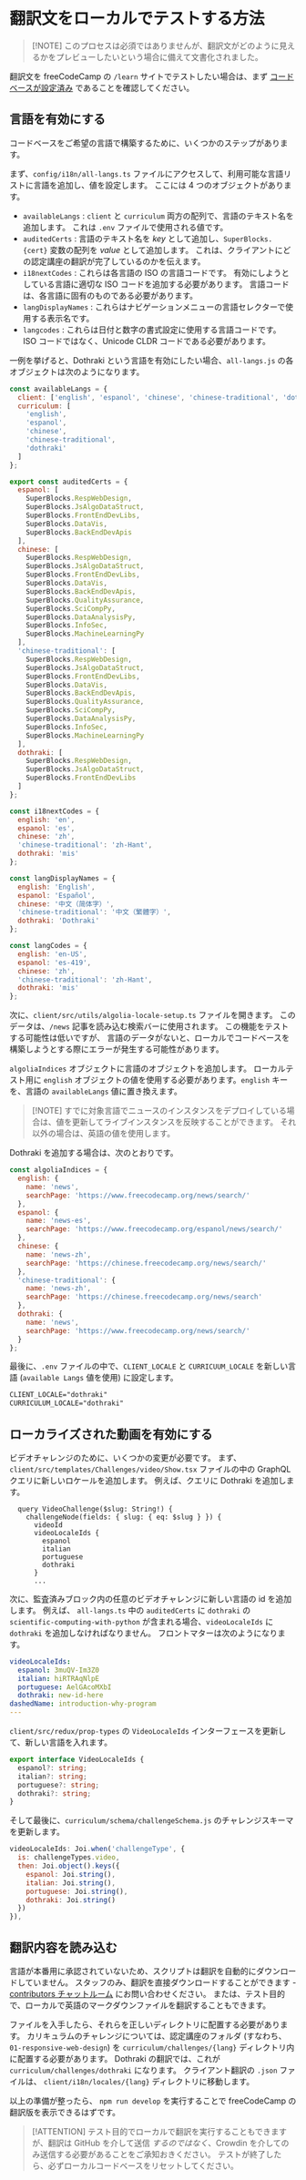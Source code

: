 # 翻訳文をローカルでテストする方法

> [!NOTE] このプロセスは必須ではありませんが、翻訳文がどのように見えるかをプレビューしたいという場合に備えて文書化されました。

翻訳文を freeCodeCamp の `/learn` サイトでテストしたい場合は、まず [コードベースが設定済み](how-to-setup-freecodecamp-locally.md) であることを確認してください。

## 言語を有効にする

コードベースをご希望の言語で構築するために、いくつかのステップがあります。

まず、`config/i18n/all-langs.ts` ファイルにアクセスして、利用可能な言語リストに言語を追加し、値を設定します。 ここには 4 つのオブジェクトがあります。

- `availableLangs` : `client` と `curriculum` 両方の配列で、言語のテキスト名を追加します。 これは `.env` ファイルで使用される値です。
- `auditedCerts` : 言語のテキスト名を _key_ として追加し、`SuperBlocks.{cert}` 変数の配列を _value_ として追加します。 これは、クライアントにどの認定講座の翻訳が完了しているのかを伝えます。
- `i18nextCodes` : これらは各言語の ISO の言語コードです。 有効にしようとしている言語に適切な ISO コードを追加する必要があります。 言語コードは、各言語に固有のものである必要があります。
- `langDisplayNames` : これらはナビゲーションメニューの言語セレクターで使用する表示名です。
- `langcodes` : これらは日付と数字の書式設定に使用する言語コードです。 ISO コードではなく、Unicode CLDR コードである必要があります。

一例を挙げると、Dothraki という言語を有効にしたい場合、`all-langs.js` の各オブジェクトは次のようになります。

```js
const availableLangs = {
  client: ['english', 'espanol', 'chinese', 'chinese-traditional', 'dothraki'],
  curriculum: [
    'english',
    'espanol',
    'chinese',
    'chinese-traditional',
    'dothraki'
  ]
};

export const auditedCerts = {
  espanol: [
    SuperBlocks.RespWebDesign,
    SuperBlocks.JsAlgoDataStruct,
    SuperBlocks.FrontEndDevLibs,
    SuperBlocks.DataVis,
    SuperBlocks.BackEndDevApis
  ],
  chinese: [
    SuperBlocks.RespWebDesign,
    SuperBlocks.JsAlgoDataStruct,
    SuperBlocks.FrontEndDevLibs,
    SuperBlocks.DataVis,
    SuperBlocks.BackEndDevApis,
    SuperBlocks.QualityAssurance,
    SuperBlocks.SciCompPy,
    SuperBlocks.DataAnalysisPy,
    SuperBlocks.InfoSec,
    SuperBlocks.MachineLearningPy
  ],
  'chinese-traditional': [
    SuperBlocks.RespWebDesign,
    SuperBlocks.JsAlgoDataStruct,
    SuperBlocks.FrontEndDevLibs,
    SuperBlocks.DataVis,
    SuperBlocks.BackEndDevApis,
    SuperBlocks.QualityAssurance,
    SuperBlocks.SciCompPy,
    SuperBlocks.DataAnalysisPy,
    SuperBlocks.InfoSec,
    SuperBlocks.MachineLearningPy
  ],
  dothraki: [
    SuperBlocks.RespWebDesign,
    SuperBlocks.JsAlgoDataStruct,
    SuperBlocks.FrontEndDevLibs
  ]
};

const i18nextCodes = {
  english: 'en',
  espanol: 'es',
  chinese: 'zh',
  'chinese-traditional': 'zh-Hant',
  dothraki: 'mis'
};

const langDisplayNames = {
  english: 'English',
  espanol: 'Español',
  chinese: '中文（简体字）',
  'chinese-traditional': '中文（繁體字）',
  dothraki: 'Dothraki'
};

const langCodes = {
  english: 'en-US',
  espanol: 'es-419',
  chinese: 'zh',
  'chinese-traditional': 'zh-Hant',
  dothraki: 'mis'
};
```

次に、`client/src/utils/algolia-locale-setup.ts` ファイルを開きます。 このデータは、`/news` 記事を読み込む検索バーに使用されます。 この機能をテストする可能性は低いですが、 言語のデータがないと、ローカルでコードベースを構築しようとする際にエラーが発生する可能性があります。

`algoliaIndices` オブジェクトに言語のオブジェクトを追加します。 ローカルテスト用に `english` オブジェクトの値を使用する必要があります。`english` キーを、言語の `availableLangs` 値に置き換えます。

> [!NOTE] すでに対象言語でニュースのインスタンスをデプロイしている場合は、値を更新してライブインスタンスを反映することができます。 それ以外の場合は、英語の値を使用します。

Dothraki を追加する場合は、次のとおりです。

```js
const algoliaIndices = {
  english: {
    name: 'news',
    searchPage: 'https://www.freecodecamp.org/news/search/'
  },
  espanol: {
    name: 'news-es',
    searchPage: 'https://www.freecodecamp.org/espanol/news/search/'
  },
  chinese: {
    name: 'news-zh',
    searchPage: 'https://chinese.freecodecamp.org/news/search/'
  },
  'chinese-traditional': {
    name: 'news-zh',
    searchPage: 'https://chinese.freecodecamp.org/news/search'
  },
  dothraki: {
    name: 'news',
    searchPage: 'https://www.freecodecamp.org/news/search/'
  }
};
```

最後に、`.env` ファイルの中で、`CLIENT_LOCALE` と `CURRICUUM_LOCALE` を新しい言語 (`available Langs` 値を使用) に設定します。

```txt
CLIENT_LOCALE="dothraki"
CURRICULUM_LOCALE="dothraki"
```

## ローカライズされた動画を有効にする

ビデオチャレンジのために、いくつかの変更が必要です。 まず、`client/src/templates/Challenges/video/Show.tsx` ファイルの中の GraphQL クエリに新しいロケールを追加します。 例えば、クエリに Dothraki を追加します。

```tsx
  query VideoChallenge($slug: String!) {
    challengeNode(fields: { slug: { eq: $slug } }) {
      videoId
      videoLocaleIds {
        espanol
        italian
        portuguese
        dothraki
      }
      ...
```

次に、監査済みブロック内の任意のビデオチャレンジに新しい言語の id を追加します。 例えば、 `all-langs.ts` 中の `auditedCerts` に `dothraki` の `scientific-computing-with-python` が含まれる場合、`videoLocaleIds` に `dothraki` を追加しなければなりません。 フロントマターは次のようになります。

```yml
videoLocaleIds:
  espanol: 3muQV-Im3Z0
  italian: hiRTRAqNlpE
  portuguese: AelGAcoMXbI
  dothraki: new-id-here
dashedName: introduction-why-program
---
```

`client/src/redux/prop-types` の `VideoLocaleIds` インターフェースを更新して、新しい言語を入れます。

```ts
export interface VideoLocaleIds {
  espanol?: string;
  italian?: string;
  portuguese?: string;
  dothraki?: string;
}
```

そして最後に、`curriculum/schema/challengeSchema.js` のチャレンジスキーマを更新します。

```js
videoLocaleIds: Joi.when('challengeType', {
  is: challengeTypes.video,
  then: Joi.object().keys({
    espanol: Joi.string(),
    italian: Joi.string(),
    portuguese: Joi.string(),
    dothraki: Joi.string()
  })
}),
```

## 翻訳内容を読み込む

言語が本番用に承認されていないため、スクリプトは翻訳を自動的にダウンロードしていません。 スタッフのみ、翻訳を直接ダウンロードすることができます - [contributors チャットルーム](https://chat.freecodecamp.org/channel/contributors) にお問い合わせください。 または、テスト目的で、ローカルで英語のマークダウンファイルを翻訳することもできます。

ファイルを入手したら、それらを正しいディレクトリに配置する必要があります。 カリキュラムのチャレンジについては、認定講座のフォルダ (すなわち、`01-responsive-web-design`) を `curriculum/challenges/{lang}` ディレクトリ内に配置する必要があります。 Dothraki の翻訳では、これが `curriculum/challenges/dothraki` になります。 クライアント翻訳の `.json` ファイルは、 `client/i18n/locales/{lang}` ディレクトリに移動します。

以上の準備が整ったら、 `npm run develop` を実行することで freeCodeCamp の翻訳版を表示できるはずです。

> [!ATTENTION] テスト目的でローカルで翻訳を実行することもできますが、翻訳は GitHub を介して送信 _するのではなく_、Crowdin を介してのみ送信する必要があることをご承知おきください。 テストが終了したら、必ずローカルコードベースをリセットしてください。
